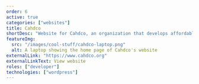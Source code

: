 ```yaml
---
order: 6
active: true
categories: ["websites"]
title: Cahdco
shortDesc: "Website for Cahdco, an organization that develops affordable housing solutions."
featureImg:
  src: "/images/cool-stuff/cahdco-laptop.png"
  alt: A laptop showing the home page of Cahdco's website
externalLink: "https://www.cahdco.org"
externalLinkText: View website
roles: ["developer"]
technologies: ["wordpress"]
---
```

